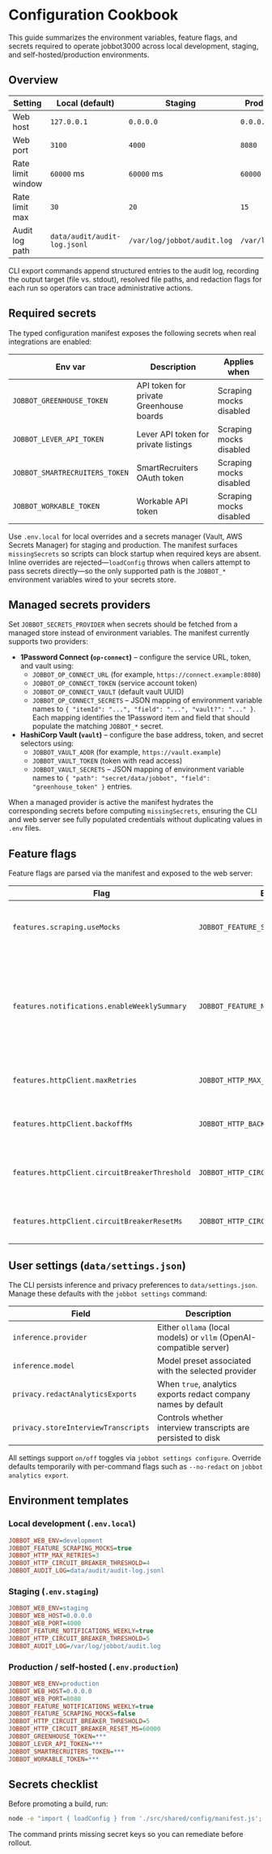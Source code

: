 # Configuration Cookbook

This guide summarizes the environment variables, feature flags, and secrets required to operate
jobbot3000 across local development, staging, and self-hosted/production environments.

## Overview

| Setting           | Local (default)              | Staging                     | Production/Self-hosted      |
| ----------------- | ---------------------------- | --------------------------- | --------------------------- |
| Web host          | `127.0.0.1`                  | `0.0.0.0`                   | `0.0.0.0`                   |
| Web port          | `3100`                       | `4000`                      | `8080`                      |
| Rate limit window | `60000` ms                   | `60000` ms                  | `60000` ms                  |
| Rate limit max    | `30`                         | `20`                        | `15`                        |
| Audit log path    | `data/audit/audit-log.jsonl` | `/var/log/jobbot/audit.log` | `/var/log/jobbot/audit.log` |

CLI export commands append structured entries to the audit log, recording the
output target (file vs. stdout), resolved file paths, and redaction flags for
each run so operators can trace administrative actions.

## Required secrets

The typed configuration manifest exposes the following secrets when real integrations are enabled:

| Env var                        | Description                             | Applies when            |
| ------------------------------ | --------------------------------------- | ----------------------- |
| `JOBBOT_GREENHOUSE_TOKEN`      | API token for private Greenhouse boards | Scraping mocks disabled |
| `JOBBOT_LEVER_API_TOKEN`       | Lever API token for private listings    | Scraping mocks disabled |
| `JOBBOT_SMARTRECRUITERS_TOKEN` | SmartRecruiters OAuth token             | Scraping mocks disabled |
| `JOBBOT_WORKABLE_TOKEN`        | Workable API token                      | Scraping mocks disabled |

Use `.env.local` for local overrides and a secrets manager (Vault, AWS Secrets Manager) for staging and
production. The manifest surfaces `missingSecrets` so scripts can block startup when required keys are
absent. Inline overrides are rejected—`loadConfig` throws when callers attempt to
pass secrets directly—so the only supported path is the `JOBBOT_*` environment
variables wired to your secrets store.

## Managed secrets providers

Set `JOBBOT_SECRETS_PROVIDER` when secrets should be fetched from a managed
store instead of environment variables. The manifest currently supports
two providers:

- **1Password Connect (`op-connect`)** – configure the service URL, token,
  and vault using:
  - `JOBBOT_OP_CONNECT_URL` (for example, `https://connect.example:8080`)
  - `JOBBOT_OP_CONNECT_TOKEN` (service account token)
  - `JOBBOT_OP_CONNECT_VAULT` (default vault UUID)
  - `JOBBOT_OP_CONNECT_SECRETS` – JSON mapping of environment variable names
    to `{ "itemId": "...", "field": "...", "vault?": "..." }`. Each mapping
    identifies the 1Password item and field that should populate the matching
    `JOBBOT_*` secret.
- **HashiCorp Vault (`vault`)** – configure the base address, token, and
  secret selectors using:
  - `JOBBOT_VAULT_ADDR` (for example, `https://vault.example`)
  - `JOBBOT_VAULT_TOKEN` (token with read access)
  - `JOBBOT_VAULT_SECRETS` – JSON mapping of environment variable names to
    `{ "path": "secret/data/jobbot", "field": "greenhouse_token" }` entries.

When a managed provider is active the manifest hydrates the corresponding
secrets before computing `missingSecrets`, ensuring the CLI and web server see
fully populated credentials without duplicating values in `.env` files.

## Feature flags

Feature flags are parsed via the manifest and exposed to the web server:

| Flag                                          | Env var                                 | Description                                                                            |
| --------------------------------------------- | --------------------------------------- | -------------------------------------------------------------------------------------- |
| `features.scraping.useMocks`                  | `JOBBOT_FEATURE_SCRAPING_MOCKS`         | Swap real ATS adapters with test doubles                                               |
| `features.notifications.enableWeeklySummary`  | `JOBBOT_FEATURE_NOTIFICATIONS_WEEKLY`   | Toggle weekly digest generation; disabled state blocks CLI and scheduled weekly emails |
| `features.httpClient.maxRetries`              | `JOBBOT_HTTP_MAX_RETRIES`               | Override global HTTP retry attempts                                                    |
| `features.httpClient.backoffMs`               | `JOBBOT_HTTP_BACKOFF_MS`                | Override base backoff delay                                                            |
| `features.httpClient.circuitBreakerThreshold` | `JOBBOT_HTTP_CIRCUIT_BREAKER_THRESHOLD` | Trip the circuit after _n_ consecutive failures                                        |
| `features.httpClient.circuitBreakerResetMs`   | `JOBBOT_HTTP_CIRCUIT_BREAKER_RESET_MS`  | Reset window after failures                                                            |

## User settings (`data/settings.json`)

The CLI persists inference and privacy preferences to `data/settings.json`. Manage these defaults
with the `jobbot settings` command:

| Field                               | Description                                                         |
| ----------------------------------- | ------------------------------------------------------------------- |
| `inference.provider`                | Either `ollama` (local models) or `vllm` (OpenAI-compatible server) |
| `inference.model`                   | Model preset associated with the selected provider                  |
| `privacy.redactAnalyticsExports`    | When `true`, analytics exports redact company names by default      |
| `privacy.storeInterviewTranscripts` | Controls whether interview transcripts are persisted to disk        |

All settings support `on/off` toggles via `jobbot settings configure`. Override defaults temporarily
with per-command flags such as `--no-redact` on `jobbot analytics export`.

## Environment templates

### Local development (`.env.local`)

```ini
JOBBOT_WEB_ENV=development
JOBBOT_FEATURE_SCRAPING_MOCKS=true
JOBBOT_HTTP_MAX_RETRIES=3
JOBBOT_HTTP_CIRCUIT_BREAKER_THRESHOLD=4
JOBBOT_AUDIT_LOG=data/audit/audit-log.jsonl
```

### Staging (`.env.staging`)

```ini
JOBBOT_WEB_ENV=staging
JOBBOT_WEB_HOST=0.0.0.0
JOBBOT_WEB_PORT=4000
JOBBOT_FEATURE_NOTIFICATIONS_WEEKLY=true
JOBBOT_HTTP_CIRCUIT_BREAKER_THRESHOLD=5
JOBBOT_AUDIT_LOG=/var/log/jobbot/audit.log
```

### Production / self-hosted (`.env.production`)

```ini
JOBBOT_WEB_ENV=production
JOBBOT_WEB_HOST=0.0.0.0
JOBBOT_WEB_PORT=8080
JOBBOT_FEATURE_NOTIFICATIONS_WEEKLY=true
JOBBOT_FEATURE_SCRAPING_MOCKS=false
JOBBOT_HTTP_CIRCUIT_BREAKER_THRESHOLD=5
JOBBOT_HTTP_CIRCUIT_BREAKER_RESET_MS=60000
JOBBOT_GREENHOUSE_TOKEN=***
JOBBOT_LEVER_API_TOKEN=***
JOBBOT_SMARTRECRUITERS_TOKEN=***
JOBBOT_WORKABLE_TOKEN=***
```

## Secrets checklist

Before promoting a build, run:

```bash
node -e "import { loadConfig } from './src/shared/config/manifest.js'; console.log(loadConfig().missingSecrets);"
```

The command prints missing secret keys so you can remediate before rollout.
